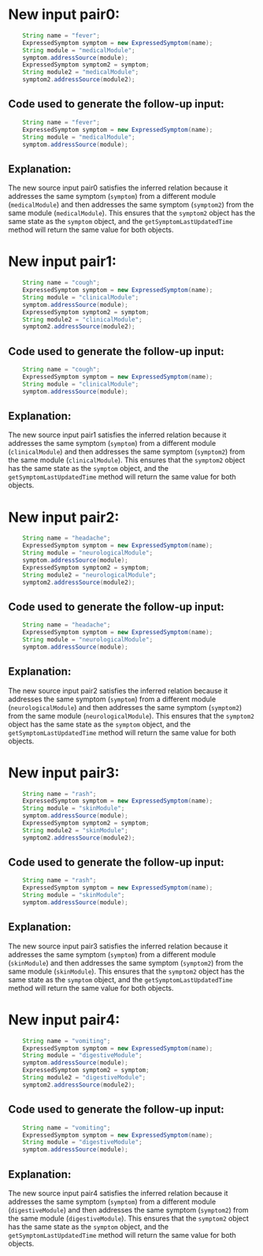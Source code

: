 # New input pair0:
```java
    String name = "fever";
    ExpressedSymptom symptom = new ExpressedSymptom(name);
    String module = "medicalModule";
    symptom.addressSource(module);
    ExpressedSymptom symptom2 = symptom;
    String module2 = "medicalModule";
    symptom2.addressSource(module2);
```

## Code used to generate the follow-up input:
```java
    String name = "fever";
    ExpressedSymptom symptom = new ExpressedSymptom(name);
    String module = "medicalModule";
    symptom.addressSource(module);
```

## Explanation:
The new source input pair0 satisfies the inferred relation because it addresses the same symptom (`symptom`) from a different module (`medicalModule`) and then addresses the same symptom (`symptom2`) from the same module (`medicalModule`). This ensures that the `symptom2` object has the same state as the `symptom` object, and the `getSymptomLastUpdatedTime` method will return the same value for both objects.

# New input pair1:
```java
    String name = "cough";
    ExpressedSymptom symptom = new ExpressedSymptom(name);
    String module = "clinicalModule";
    symptom.addressSource(module);
    ExpressedSymptom symptom2 = symptom;
    String module2 = "clinicalModule";
    symptom2.addressSource(module2);
```

## Code used to generate the follow-up input:
```java
    String name = "cough";
    ExpressedSymptom symptom = new ExpressedSymptom(name);
    String module = "clinicalModule";
    symptom.addressSource(module);
```

## Explanation:
The new source input pair1 satisfies the inferred relation because it addresses the same symptom (`symptom`) from a different module (`clinicalModule`) and then addresses the same symptom (`symptom2`) from the same module (`clinicalModule`). This ensures that the `symptom2` object has the same state as the `symptom` object, and the `getSymptomLastUpdatedTime` method will return the same value for both objects.

# New input pair2:
```java
    String name = "headache";
    ExpressedSymptom symptom = new ExpressedSymptom(name);
    String module = "neurologicalModule";
    symptom.addressSource(module);
    ExpressedSymptom symptom2 = symptom;
    String module2 = "neurologicalModule";
    symptom2.addressSource(module2);
```

## Code used to generate the follow-up input:
```java
    String name = "headache";
    ExpressedSymptom symptom = new ExpressedSymptom(name);
    String module = "neurologicalModule";
    symptom.addressSource(module);
```

## Explanation:
The new source input pair2 satisfies the inferred relation because it addresses the same symptom (`symptom`) from a different module (`neurologicalModule`) and then addresses the same symptom (`symptom2`) from the same module (`neurologicalModule`). This ensures that the `symptom2` object has the same state as the `symptom` object, and the `getSymptomLastUpdatedTime` method will return the same value for both objects.

# New input pair3:
```java
    String name = "rash";
    ExpressedSymptom symptom = new ExpressedSymptom(name);
    String module = "skinModule";
    symptom.addressSource(module);
    ExpressedSymptom symptom2 = symptom;
    String module2 = "skinModule";
    symptom2.addressSource(module2);
```

## Code used to generate the follow-up input:
```java
    String name = "rash";
    ExpressedSymptom symptom = new ExpressedSymptom(name);
    String module = "skinModule";
    symptom.addressSource(module);
```

## Explanation:
The new source input pair3 satisfies the inferred relation because it addresses the same symptom (`symptom`) from a different module (`skinModule`) and then addresses the same symptom (`symptom2`) from the same module (`skinModule`). This ensures that the `symptom2` object has the same state as the `symptom` object, and the `getSymptomLastUpdatedTime` method will return the same value for both objects.

# New input pair4:
```java
    String name = "vomiting";
    ExpressedSymptom symptom = new ExpressedSymptom(name);
    String module = "digestiveModule";
    symptom.addressSource(module);
    ExpressedSymptom symptom2 = symptom;
    String module2 = "digestiveModule";
    symptom2.addressSource(module2);
```

## Code used to generate the follow-up input:
```java
    String name = "vomiting";
    ExpressedSymptom symptom = new ExpressedSymptom(name);
    String module = "digestiveModule";
    symptom.addressSource(module);
```

## Explanation:
The new source input pair4 satisfies the inferred relation because it addresses the same symptom (`symptom`) from a different module (`digestiveModule`) and then addresses the same symptom (`symptom2`) from the same module (`digestiveModule`). This ensures that the `symptom2` object has the same state as the `symptom` object, and the `getSymptomLastUpdatedTime` method will return the same value for both objects.
